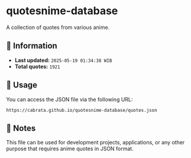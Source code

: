 # quotesnime-database

A collection of quotes from various anime.

## 📖 Information

* **Last updated:** `2025-05-19 01:34:38 WIB`
* **Total quotes:** `1921`

## 🚀 Usage

You can access the JSON file via the following URL:

```
https://cabrata.github.io/quotesnime-database/quotes.json
```

## 📎 Notes

This file can be used for development projects, applications, or any other purpose that requires anime quotes in JSON format.